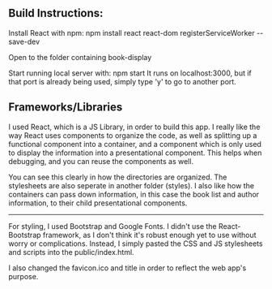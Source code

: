 ## Build Instructions:

Install React with npm:
npm install react react-dom registerServiceWorker --save-dev

Open to the folder containing book-display

Start running local server with:
npm start
It runs on localhost:3000, but if that port is already being used,
simply type 'y' to go to another port.

## Frameworks/Libraries

I used React, which is a JS Library, in order to build this app. I really like
the way React uses components to organize the code, as well as splitting up
a functional component into a container, and a component which is only used to
display the information into a presentational component. This helps when debugging,
and you can reuse the components as well.

You can see this clearly in how the directories are organized. The stylesheets are also
seperate in another folder (styles). I also like how the containers can pass down
information, in this case the book list and author information, to their child
presentational components.

-------------------------------------

For styling, I used Bootstrap and Google Fonts. I didn't use the React-Bootstrap
framework, as I don't think it's robust enough yet to use without worry or complications.
Instead, I simply pasted the CSS and JS stylesheets and scripts into the public/index.html.

I also changed the favicon.ico and title in order to reflect the web app's purpose.
